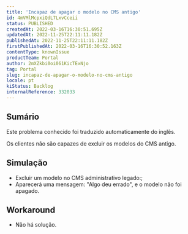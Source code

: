 ```yaml
---
title: 'Incapaz de apagar o modelo no CMS antigo'
id: 4mVMlMcpxiQdL7LxvCceii
status: PUBLISHED
createdAt: 2022-03-16T16:30:51.695Z
updatedAt: 2022-11-25T22:11:11.182Z
publishedAt: 2022-11-25T22:11:11.182Z
firstPublishedAt: 2022-03-16T16:30:52.163Z
contentType: knownIssue
productTeam: Portal
author: 2mXZkbi0oi061KicTExNjo
tag: Portal
slug: incapaz-de-apagar-o-modelo-no-cms-antigo
locale: pt
kiStatus: Backlog
internalReference: 332033
---
```


## Sumário

<div class="alert alert-info">
  <p>Este problema conhecido foi traduzido automaticamente do inglês.</p>
</div>


Os clientes não são capazes de excluir os modelos do CMS antigo.



## Simulação


- Excluir um modelo no CMS administrativo legado:;
- Aparecerá uma mensagem: "Algo deu errado", e o modelo não foi apagado.



## Workaround


- Não há solução.

